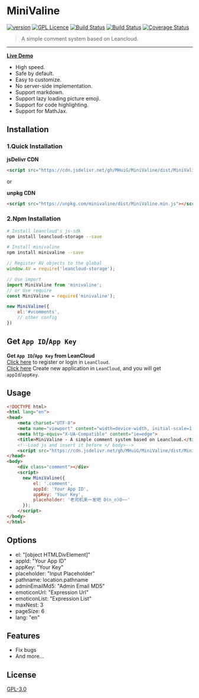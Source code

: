 # MiniValine
[![version](https://img.shields.io/github/release/MHuiG/MiniValine.svg?style=flat-square)](https://github.com/MHuiG/Valine/releases) [![GPL Licence](https://cdn.jsdelivr.net/gh/MHuiG/imgbed/github/gpl.svg)](https://opensource.org/licenses/GPL-3.0/) [![Build Status](https://travis-ci.com/MHuiG/MiniValine.svg?branch=master)](https://travis-ci.com/MHuiG/MiniValine) [![Build Status](https://github.com/MHuiG/MiniValine/workflows/Node.js%20CI/badge.svg)](https://github.com/MHuiG/MiniValine/actions) [![Coverage Status](https://coveralls.io/repos/github/MHuiG/MiniValine/badge.svg?branch=master)](https://coveralls.io/github/MHuiG/MiniValine?branch=master)
> A simple comment system based on Leancloud.  
------------------------------
**[Live Demo](https://mhuig.github.io/MiniValine/index.html)**

- High speed.
- Safe by default.
- Easy to customize.
- No server-side implementation.
- Support markdown.
- Support lazy loading picture emoji.
- Support for code highlighting.
- Support for MathJax.

## Installation

### **1.Quick Installation**

**jsDelivr CDN**
```html
<script src="https://cdn.jsdelivr.net/gh/MHuiG/MiniValine/dist/MiniValine.min.js"></script>
```

or

**unpkg CDN**
```html
<script src="https://unpkg.com/minivaline/dist/MiniValine.min.js"></script>
```

### **2.Npm Installation**

``` bash
# Install leancloud's js-sdk
npm install leancloud-storage --save

# Install minivaline
npm install minivaline --save
```

``` js
// Register AV objects to the global
window.AV = require('leancloud-storage');

// Use import
import MiniValine from 'minivaline';
// or Use require
const MiniValine = require('minivaline');

new MiniValine({
    el:'#vcomments',
    // other config
})
```


## Get `App ID`/`App Key`
**Get `App ID`/`App Key` from LeanCloud**  
[Click here](https://leancloud.cn/dashboard/login.html#/signup) to register or login in `LeanCloud`.  
[Click here](https://leancloud.cn/dashboard/applist.html#/newapp) Create new application in `LeanCloud`, and you will get `appId`/`appKey`.

## Usage
```html
<!DOCTYPE html>
<html lang="en">
<head>
    <meta charset="UTF-8">
    <meta name="viewport" content="width=device-width, initial-scale=1.0">
    <meta http-equiv="X-UA-Compatible" content="ie=edge">
    <title>MiniValine - A simple comment system based on Leancloud.</title>
    <!--Load js and insert it before </ body>-->
    <script src="https://cdn.jsdelivr.net/gh/MHuiG/MiniValine/dist/MiniValine.min.js"></script>
</head>
<body>
    <div class="comment"></div>
    <script>
      new MiniValine({
          el: '.comment',
          appId: 'Your App ID',
          appKey: 'Your Key',
          placeholder: '老司机来一发吧 O(∩_∩)O~~'
      });
    </script>
</body>
</html>
```
## Options

- el: "[object HTMLDivElement]"
- appId: "Your App ID"
- appKey: "Your Key"
- placeholder: "Input Placeholder"
- pathname: location.pathname
- adminEmailMd5: "Admin Email MD5"
- emoticonUrl: "Expression Url"
- emoticonList: "Expression List"
- maxNest: 3
- pageSize: 6
- lang: "en"

## Features
- Fix bugs
- And more...

## License

[GPL-3.0](https://github.com/MHuiG/MiniValine/blob/master/LICENSE)
